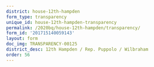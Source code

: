 ```yaml
---
district: house-12th-hampden
form_type: transparency
unique_id: house-12th-hampden-transparency
permalink: /2020bq/house-12th-hampden/transparency/
form_id: '201715140059143'
layout: form
doc_img: TRANSPARENCY-00125
district_desc: 12th Hampden / Rep. Puppolo / Wilbraham
order: 56
---
```

